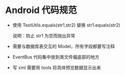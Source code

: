 # Android 代码规范

* 使用 TextUtils.equals(str1,str2) 替换 str1.equals(str2)

    说明：防止 str1 为空而抛出异常
    
* 需要与数据库表交互的 Model，所有字段都要写注释

* EventBus 代码集中放到类文件偏底部的地方

* 写 xml 需要用 tools 将具体预览数据显示出来 